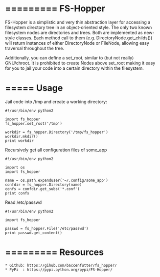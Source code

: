 =========
FS-Hopper
=========

FS-Hopper is a simplistic and very thin abstraction layer for
accessing a filesystem directory tree in an object-oriented style.
The only two known filesystem nodes are directories and trees. Both
are implemented as new-style classes. Each method call to them (e.g.
DirectoryNode.get_childs()) will return instances of either
DirectoryNode or FileNode, allowing easy traversal throughout the
tree.

Additionally, you can define a set_root, similar to (but not really)
GNU/chroot. It is prohibited to create Nodes above set_root making it
easy for you to jail your code into a certain directory within the
filesystem.

=====
Usage
=====

Jail code into /tmp and create a working directory:

    #!/usr/bin/env python2

    import fs_hopper
    fs_hopper.set_root('/tmp')

    workdir = fs_hopper.Directory('/tmp/fs_hopper')
    workdir.mkdir()
    print workdir

Recursively get all configuration files of some_app

    #!/usr/bin/env python2

    import os
    import fs_hopper

    name = os.path.expanduser('~/.config/some_app')
    confdir = fs_hopper.Directory(name)
    confs = confdir.get_subs('*.conf')
    print confs

Read /etc/passwd

    #!/usr/bin/env python2

    import fs_hopper

    passwd = fs_hopper.File('/etc/passwd')
    print passwd.get_content()

=========
Resources
=========

    * Github: https://gihub.com/baccenfutter/fs_hopper/
    * PyPi  : https://pypi.python.org/pypi/FS-Hopper/
